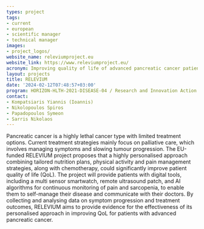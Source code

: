 ```yaml
---
types: project
tags:
- current
- european
- scientific manager 
- technical manager 
images:
- project_logos/
website_name: releviumproject.eu
website_link: https://www.releviumproject.eu/
acronym: Improving quality of life of advanced pancreatic cancer patients through an AI-guided multimodal intervention, combining pain and cachexia management, nutrition, and physical activity
layout: projects
title: RELEVIUM
date: '2024-02-12T07:48:57+03:00'
program: HORIZON-HLTH-2021-DISEASE-04 / Research and Innovation Action
contact:
- Kompatsiaris Yiannis (Ioannis)  
- Nikolopoulos Spiros
- Papadopoulos Symeon 
- Sarris Nikolaos 
---
```

<p>
Pancreatic cancer is a highly lethal cancer type with limited treatment options. Current treatment strategies mainly focus on palliative care, which involves managing symptoms and slowing tumour progression. The EU-funded RELEVIUM project proposes that a highly personalised approach combining tailored nutrition plans, physical activity and pain management strategies, along with chemotherapy, could significantly improve patient quality of life (QoL). The project will provide patients with digital tools, including a multi sensor smartwatch, remote ultrasound patch, and AI algorithms for continuous monitoring of pain and sarcopenia, to enable them to self-manage their disease and communicate with their doctors. By collecting and analysing data on symptom progression and treatment outcomes, RELEVIUM aims to provide evidence for the effectiveness of its personalised approach in improving QoL for patients with advanced pancreatic cancer.
</p>